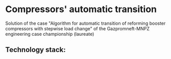 # Compressors' automatic transition

Solution of the case "Algorithm for automatic transition of reforming booster compressors with stepwise load change" of the Gazpromneft-MNPZ engineering case championship (laureate)

## Technology stack:
